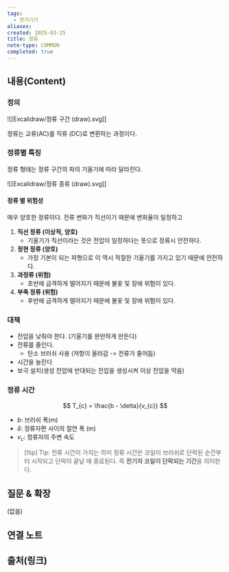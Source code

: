 ```yaml
---
tags:
  - 전기기기
aliases: 
created: 2025-03-25
title: 정류
note-type: COMMON
completed: true
---
```


## 내용(Content)

### 정의

![[Excalidraw/정류 구간 (draw).svg]]

정류는 교류(AC)를 직류 (DC)로 변환하는 과정이다.

### 정류별 특징

정류 형태는 정류 구간의 파의 기울기에 따라 달라진다.

![[Excalidraw/정류 종류 (draw).svg]]
#### 정류 별 위험성

매우 양호한 정류이다. 전류 변화가 직선이기 때문에 변화율이 일정하고 

1. **직선 정류 (이상적, 양호)**
	- 기울기가 직선이라는 것은 전압이 일정하다는 뜻으로 정류시 안전하다.
2. **정현 정류 (양호)**
	- 가장 기본이 되는 파형으로 이 역시 적절한 기울기를 가지고 있기 때문에 안전하다.
3. **과정류 (위험)**
	- 초반에 급격하게 떨어지기 때문에 불꽃 및 장애 위험이 있다.
4. **부족 정류 (위험)**
	- 후반에 급격하게 떨어지기 때문에 불꽃 및 장애 위험이 있다.


### 대책

- 전압을 낮춰야 한다. (기울기를 완만하게 만든다)
- 전류를 줄인다.
	- 탄소 브러쉬 사용 (저항이 올라감 -> 전류가 줄어듬)
- 시간을 늘린다
- 보극 설치(생성 전압에 반대되는 전압을 생성시켜 이상 전압을 막음)

### 정류 시간

$$
T_{c} = \frac{b - \delta}{v_{c}}
$$
- $b$: 브러쉬 폭(m)
- $\delta$: 정류자편 사이의 절연 폭 (m)
- $v_{c}$: 정류자의 주변 속도

>[!tip] Tip: 전류 시간이 가지는 의미
>정류 시간은 코일이 브러쉬로 단락된 순간부터 시작되고 단락이 끝날 때 종료된다. 즉 **전기자 코일이 단락되는 기간**을 의미한다.



## 질문 & 확장

(없음)

## 연결 노트

## 출처(링크)

